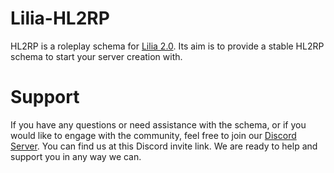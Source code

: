 # Lilia-HL2RP

HL2RP is a roleplay schema for [Lilia 2.0](https://github.com/bleonheart/Lilia). Its aim is to provide a stable HL2RP schema to start your server creation with.

# Support

If you have any questions or need assistance with the schema, or if you would like to engage with the community, feel free to join our [Discord Server](https://discord.gg/52MSnh39vw). You can find us at this Discord invite link. We are ready to help and support you in any way we can.
